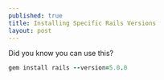 ```yaml
---
published: true
title: Installing Specific Rails Versions
layout: post
---
```

Did you know you can use this? 

```ruby
gem install rails --version=5.0.0
```

